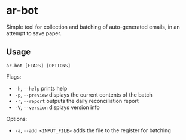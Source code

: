 # ar-bot
Simple tool for collection and batching of auto-generated emails, in an attempt to save paper.
## Usage
`ar-bot [FLAGS] [OPTIONS]`

Flags:
* `-h`, `--help` prints help
* `-p`, `--preview` displays the current contents of the batch
* `-r`, `--report` outputs the daily reconciliation report
* `-V`, `--version` displays version info

Options:
* `-a`, `--add <INPUT_FILE>` adds the file to the register for batching
